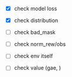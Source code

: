 - [x] check model loss
- [x] check distribution

- [ ] check bad_mask
- [ ] check norm_rew/obs
- [ ] check env itself  
- [ ] check value (gae, )